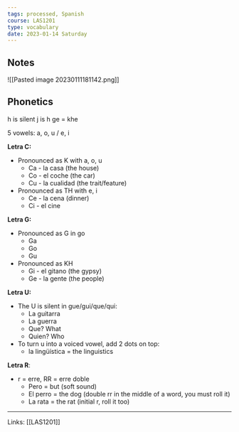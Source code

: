 ```yaml
---
tags: processed, Spanish
course: LAS1201
type: vocabulary
date: 2023-01-14 Saturday
---
```


## Notes

![[Pasted image 20230111181142.png]]

## Phonetics

h is silent
j is h
ge = khe

5 vowels: a, o, u / e, i

**Letra C:** 
- Pronounced as K with a, o, u
	- Ca - la casa (the house)
	- Co - el coche (the car)
	- Cu - la cualidad (the trait/feature)
- Pronounced as TH with e, i
	- Ce - la cena (dinner)
	- Ci - el cine

**Letra G:**
- Pronounced as G in go
	- Ga
	- Go
	- Gu
- Pronounced as KH
	- Gi - el gitano (the gypsy)
	- Ge - la gente (the people)

**Letra U:**
- The U is silent in gue/gui/que/qui:
	- La guitarra
	- La guerra
	- Que? What
	- Quien? Who
- To turn u into a voiced vowel, add 2 dots on top: 
	- la lingüística = the linguistics

**Letra R**:
- r = erre, RR = erre doble
	- Pero = but (soft sound)
	- El perro = the dog (double rr in the middle of a word, you must roll it)
	- La rata = the rat (initial r, roll it too)

---
Links: [[LAS1201]]
